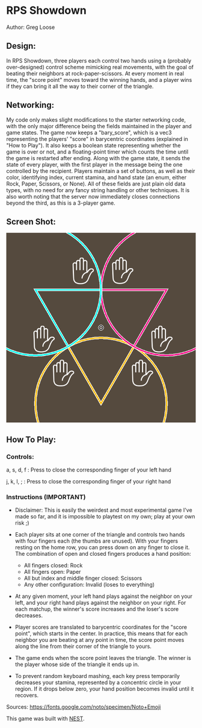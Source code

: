 # RPS Showdown

Author: Greg Loose

## Design:

In RPS Showdown, three players each control two hands using a (probably over-designed) control scheme mimicking real movements, with the goal of beating their neighbors at rock-paper-scissors. At every moment in real time, the "score point" moves toward the winning hands, and a player wins if they can bring it all the way to their corner of the triangle.

## Networking:

My code only makes slight modifications to the starter networking code, with the only major difference being the fields maintained in the player and game states. The game now keeps a "bary_score", which is a vec3 representing the players' "score" in barycentric coordinates (explained in "How to Play"). It also keeps a boolean state representing whether the game is over or not, and a floating-point timer which counts the time until the game is restarted after ending. Along with the game state, it sends the state of every player, with the first player in the message being the one controlled by the recipient. Players maintain a set of buttons, as well as their color, identifying index, current stamina, and hand state (an enum, either Rock, Paper, Scissors, or None). All of these fields are just plain old data types, with no need for any fancy string handling or other techniques. It is also worth noting that the server now immediately closes connections beyond the third, as this is a 3-player game.

## Screen Shot:

![Screen Shot](screenshot.png)

## How To Play:

### Controls:

a, s, d, f : Press to close the corresponding finger of your left hand

j, k, l, ; : Press to close the corresponding finger of your right hand

### Instructions (IMPORTANT)

* Disclaimer: This is easily the weirdest and most experimental game I've made so far, and it is impossible to playtest on my own; play at your own risk ;)

* Each player sits at one corner of the triangle and controls two hands with four fingers each (the thumbs are unused). With your fingers resting on the home row, you can press down on any finger to close it. The combination of open and closed fingers produces a hand position:
  * All fingers closed: Rock
  * All fingers open: Paper
  * All but index and middle finger closed: Scissors
  * Any other configuration: Invalid (loses to everything)
* At any given moment, your left hand plays against the neighbor on your left, and your right hand plays against the neighbor on your right. For each matchup, the winner's score increases and the loser's score decreases.
* Player scores are translated to barycentric coordinates for the "score point", which starts in the center. In practice, this means that for each neighbor you are beating at any point in time, the score point moves along the line from their corner of the triangle to yours.
* The game ends when the score point leaves the triangle. The winner is the player whose side of the triangle it ends up in.
* To prevent random keyboard mashing, each key press temporarily decreases your stamina, represented by a concentric circle in your region. If it drops below zero, your hand position becomes invalid until it recovers.

Sources: https://fonts.google.com/noto/specimen/Noto+Emoji

This game was built with [NEST](NEST.md).

